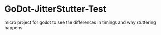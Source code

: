 # GoDot-JitterStutter-Test
micro project for godot to see the differences in timings and why stuttering happens
